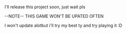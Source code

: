 I'll release this project soon, just wait pls

--NOTE--
THIS GAME WON'T BE UPATED OFTEN

I won't update alotbut i'll try my best ty and try playing it :D
